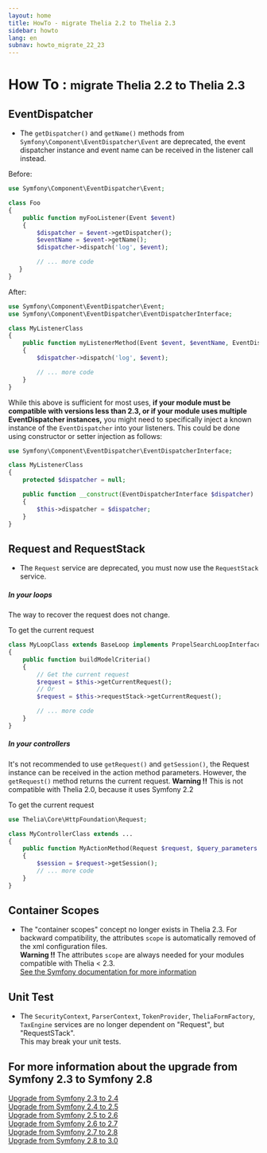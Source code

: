 ```yaml
---
layout: home
title: HowTo - migrate Thelia 2.2 to Thelia 2.3
sidebar: howto
lang: en
subnav: howto_migrate_22_23
---
```


<div class="page-header">
    <h1>How To : <small>migrate Thelia 2.2 to Thelia 2.3</small></h1>
</div>

## EventDispatcher

 * The `getDispatcher()` and `getName()` methods from `Symfony\Component\EventDispatcher\Event`
   are deprecated, the event dispatcher instance and event name can be received in the listener call instead.

Before:

```php
use Symfony\Component\EventDispatcher\Event;

class Foo
{
    public function myFooListener(Event $event)
    {
        $dispatcher = $event->getDispatcher();
        $eventName = $event->getName();
        $dispatcher->dispatch('log', $event);

        // ... more code
   }
}
```

After:

```php
use Symfony\Component\EventDispatcher\Event;
use Symfony\Component\EventDispatcher\EventDispatcherInterface;

class MyListenerClass
{
    public function myListenerMethod(Event $event, $eventName, EventDispatcherInterface $dispatcher)
    {
        $dispatcher->dispatch('log', $event);

        // ... more code
    }
}
```

While this above is sufficient for most uses, **if your module must be compatible with versions less than 2.3, or if your module uses multiple EventDispatcher instances,** you might need to specifically inject a known instance of the `EventDispatcher` into your listeners. This could be done using constructor or setter injection as follows:

```php
use Symfony\Component\EventDispatcher\EventDispatcherInterface;

class MyListenerClass
{
    protected $dispatcher = null;

    public function __construct(EventDispatcherInterface $dispatcher)
    {
        $this->dispatcher = $dispatcher;
    }
}
```

## Request and RequestStack

 * The `Request` service are deprecated, you must now use the `RequestStack` service.

##### In your loops
The way to recover the request does not change.

To get the current request

```php
class MyLoopClass extends BaseLoop implements PropelSearchLoopInterface
{
    public function buildModelCriteria()
    {
        // Get the current request
        $request = $this->getCurrentRequest();
        // Or
        $request = $this->requestStack->getCurrentRequest();

        // ... more code
    }
}
```

##### In your controllers
It's not recommended to use `getRequest()` and `getSession()`, the Request instance can be received in the action method parameters.
However, the `getRequest()` method returns the current request.
**Warning !!** This is not compatible with Thelia 2.0, because it uses Symfony 2.2

To get the current request

```php
use Thelia\Core\HttpFoundation\Request;

class MyControllerClass extends ...
{
    public function MyActionMethod(Request $request, $query_parameters ...)
    {
        $session = $request->getSession();
        // ... more code
    }
}
```

## Container Scopes

 * The "container scopes" concept no longer exists in Thelia 2.3.
    For backward compatibility, the attributes `scope` is automatically removed of the xml configuration files.  
    **Warning !!** The attributes `scope` are always needed for your modules compatible with Thelia < 2.3.  
    [See the Symfony documentation for more information](http://symfony.com/doc/2.8/cookbook/service_container/scopes.html)


## Unit Test

 * The `SecurityContext`, `ParserContext`, `TokenProvider`, `TheliaFormFactory`, `TaxEngine` services are no longer dependent on "Request", but "RequestSTack".  
    This may break your unit tests.

## For more information about the upgrade from Symfony 2.3 to Symfony 2.8

[Upgrade from Symfony 2.3 to 2.4](https://github.com/symfony/symfony/blob/2.8/UPGRADE-2.4.md)  
[Upgrade from Symfony 2.4 to 2.5](https://github.com/symfony/symfony/blob/2.8/UPGRADE-2.5.md)  
[Upgrade from Symfony 2.5 to 2.6](https://github.com/symfony/symfony/blob/2.8/UPGRADE-2.6.md)  
[Upgrade from Symfony 2.6 to 2.7](https://github.com/symfony/symfony/blob/2.8/UPGRADE-2.7.md)  
[Upgrade from Symfony 2.7 to 2.8](https://github.com/symfony/symfony/blob/2.8/UPGRADE-2.8.md)  
[Upgrade from Symfony 2.8 to 3.0](https://github.com/symfony/symfony/blob/2.8/UPGRADE-3.0.md)  




